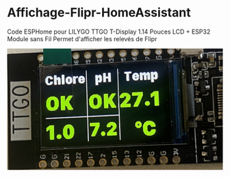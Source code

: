 # Affichage-Flipr-HomeAssistant
Code ESPHome pour LILYGO TTGO T-Display 1.14 Pouces LCD + ESP32 Module sans Fil  Permet d'afficher les relevés de Flipr


![alt text](https://github.com/SocrateMobile/Affichage-Flipr-HomeAssistant/blob/main/view_ok.jpg?raw=true)
